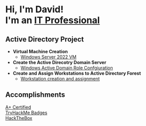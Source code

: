 <h1>Hi, I'm David! <br/>I'm an <a href="https://www.linkedin.com/in/david-martin-48938132b/">IT Professional</a>

<h2> Active Directory Project</h2>
  
- <b>Virtual Machine Creation</b>
  - [Windows Server 2022 VM](https://github.com/manofmartin/WindowsServerVM)
- <b>Create the Active Direcotry Domain Server</b>
  - [Windows Active Domain Role Confgiuration](https://github.com/manofmartin/ActiveDirecortyDomainServer)
- <b>Create and Assign Workstations to Active Directory Forest</b>
  - [Workstation creation and assignment](https://github.com/manofmartin/Workstationcreationandassignment/)


<h2>Accomplishments</h2>

[A+ Certified](https://www.credly.com/badges/55585e62-bb7a-4283-9b7d-ecc2cb8c3c6c/public_url)<br/>
[TryHackMe Badges](https://tryhackme.com/p/manofmartin)<br/>
[HackTheBox](https://academy.hackthebox.com/achievement/badge/33301500-75dd-11ef-864f-bea50ffe6cb4)

[linkedin]: https://linkedin.com/in/
<!--
**joshmadakor1/joshmadakor1** is a ✨ _special_ ✨ repository because its `README.md` (this file) appears on your GitHub profile.

Here are some ideas to get you started:

- 🔭 I’m currently working on ...
- 🌱 I’m currently learning ...
- 👯 I’m looking to collaborate on ...
- 🤔 I’m looking for help with ...
- 💬 Ask me about ...
- 📫 How to reach me: ...
- 😄 Pronouns: ...
- ⚡ Fun fact: ...
-->
